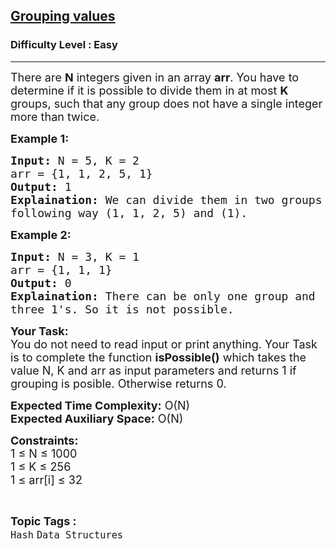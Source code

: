 <h2><a href="https://practice.geeksforgeeks.org/problems/ana-and-sweets5331/1?category=&utm_source=youtube&utm_medium=collab_striver_ytdescription&utm_campaign=max-sum-in-sub-arrays">Grouping values</a></h2><h3>Difficulty Level : Easy</h3><hr><div class="problems_problem_content__Xm_eO"><p><span style="font-size:18px">There are <strong>N</strong> integers given in an array <strong>arr</strong>. You have to determine if it is possible to divide them in&nbsp;at most <strong>K</strong> groups, such that any group does not have a single integer more than twice.</span></p>

<p><strong><span style="font-size:18px">Example 1:</span></strong></p>

<pre><span style="font-size:18px"><strong>Input:</strong> N = 5, K = 2
arr = {1, 1, 2, 5, 1}
<strong>Output:</strong> 1
<strong>Explaination:</strong> We can divide them in two groups in 
following way (1, 1, 2, 5) and (1).</span></pre>

<p><strong><span style="font-size:18px">Example 2:</span></strong></p>

<pre><span style="font-size:18px"><strong>Input:</strong> N = 3, K = 1
arr = {1, 1, 1}
<strong>Output:</strong> 0
<strong>Explaination:</strong> There can be only one group and 
three 1's. So it is not possible.</span></pre>

<p><span style="font-size:18px"><strong>Your Task:</strong><br>
You do not need to read input or print anything. Your Task is to complete the function <strong>isPossible()</strong> which takes the value N, K and arr as input parameters and returns 1 if grouping is posible. Otherwise returns 0.</span></p>

<p><span style="font-size:18px"><strong>Expected Time Complexity:</strong> O(N)<br>
<strong>Expected Auxiliary Space:</strong> O(N)</span></p>

<p><span style="font-size:18px"><strong>Constraints:</strong><br>
1 ≤ N ≤ 1000<br>
1 ≤ K ≤ 256<br>
1 ≤ arr[i] ≤ 32</span></p>
</div><br><p><span style=font-size:18px><strong>Topic Tags : </strong><br><code>Hash</code>&nbsp;<code>Data Structures</code>&nbsp;